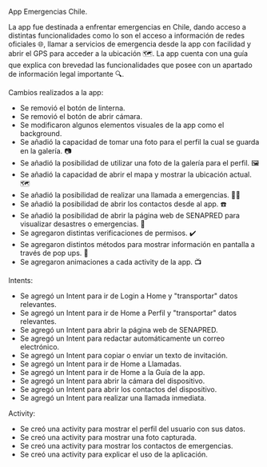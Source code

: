 App Emergencias Chile.

La app fue destinada a enfrentar emergencias en Chile, dando acceso a distintas funcionalidades como
lo son el acceso a información de redes oficiales 🌐, llamar a servicios de emergencia desde la app con
facilidad y abrir el GPS para acceder a la ubicación 🗺️. La app cuenta con una guía que explica con
brevedad las funcionalidades que posee con un apartado de información legal importante 🔍.


Cambios realizados a la app:

- Se removió el botón de linterna.
- Se removió el botón de abrir cámara.
- Se modificaron algunos elementos visuales de la app como el background.
- Se añadió la capacidad de tomar una foto para el perfil la cual se guarda en la galería. 📷
- Se añadió la posibilidad de utilizar una foto de la galería para el perfil. 🖼️
- Se añadió la capacidad de abrir el mapa y mostrar la ubicación actual. 🗺️
- Se añadió la posibilidad de realizar una llamada a emergencias. 📲🚓
- Se añadió la posibilidad de abrir los contactos desde al app. ☎️
- Se añadió la posibilidad de abrir la página web de SENAPRED para visualizar desastres o emergencias. 🌋
- Se agregaron distintas verificaciones de permisos. ✔️
- Se agregaron distintos métodos para mostrar información en pantalla a través de pop ups. 🧐
- Se agregaron animaciones a cada activity de la app. 📺


Intents:

- Se agregó un Intent para ir de Login a Home y "transportar" datos relevantes.
- Se agregó un Intent para ir de Home a Perfil y "transportar" datos relevantes.
- Se agregó un Intent para abrir la página web de SENAPRED.
- Se agregó un Intent para redactar automáticamente un correo electrónico.
- Se agregó un Intent para copiar o enviar un texto de invitación.
- Se agregó un Intent para ir de Home a Llamadas.
- Se agregó un Intent para ir de Home a la Guía de la app.
- Se agregó un Intent para abrir la cámara del dispositivo.
- Se agregó un Intent para abrir los contactos del dispositivo.
- Se agregó un Intent para realizar una llamada inmediata.


Activity:

- Se creó una activity para mostrar el perfil del usuario con sus datos.
- Se creó una activity para mostrar una foto capturada.
- Se creó una activity para mostrar los contactos de emergencias.
- Se creó una activity para explicar el uso de la aplicación.
